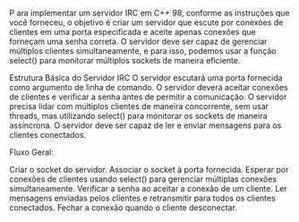 P
ara implementar um servidor IRC em C++ 98, conforme as instruções que você forneceu, o objetivo é criar um servidor que escute por conexões de clientes em uma porta especificada e aceite apenas conexões que forneçam uma senha correta. O servidor deve ser capaz de gerenciar múltiplos clientes simultaneamente, e para isso, podemos usar a função select() para monitorar múltiplos sockets de maneira eficiente.

Estrutura Básica do Servidor IRC
O servidor escutará uma porta fornecida como argumento de linha de comando.
O servidor deverá aceitar conexões de clientes e verificar a senha antes de permitir a comunicação.
O servidor precisa lidar com múltiplos clientes de maneira concorrente, sem usar threads, mas utilizando select() para monitorar os sockets de maneira assíncrona.
O servidor deve ser capaz de ler e enviar mensagens para os clientes conectados.

Fluxo Geral:

Criar o socket do servidor.
Associar o socket à porta fornecida.
Esperar por conexões de clientes usando select() para gerenciar múltiplas conexões simultaneamente.
Verificar a senha ao aceitar a conexão de um cliente.
Ler mensagens enviadas pelos clientes e retransmitir para todos os clientes conectados.
Fechar a conexão quando o cliente desconectar.

